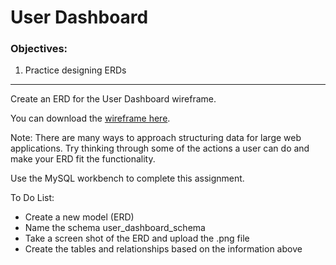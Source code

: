 <h1>User Dashboard</h1>

<h3>Objectives:</h3>

<ol>
    <li>Practice designing ERDs</li>
</ol>

<hr>

<p>Create an ERD for the User Dashboard wireframe.</p>

<p>You can download the <a href="">wireframe here</a>.</p>

<p>Note: There are many ways to approach structuring data for large web applications. Try thinking through some of the actions a user can do and make your ERD fit the functionality.</p>

<p>Use the MySQL workbench to complete this assignment.</p>

<p>To Do List:</p>
<ul>
    <li>Create a new model (ERD)</li>
    <li>Name the schema user_dashboard_schema</li>
    <li>Take a screen shot of the ERD and upload the .png file</li>
    <li>Create the tables and relationships based on the information above</li>
</ul>


